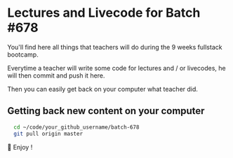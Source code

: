 # Lectures and Livecode for Batch #678

You'll find here all things that teachers will do during the 9 weeks fullstack bootcamp.

Everytime a teacher will write some code for lectures and / or livecodes, he will then commit and push it here.

Then you can easily get back on your computer what teacher did.

## Getting back new content on your computer

```bash
  cd ~/code/your_github_username/batch-678
  git pull origin master
```

🚀 Enjoy !
